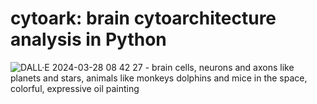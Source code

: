 # cytoark: brain cytoarchitecture analysis in Python

![DALL·E 2024-03-28 08 42 27 - brain cells, neurons and axons like planets and stars, animals like monkeys dolphins and mice in the space, colorful, expressive oil painting](https://github.com/Vadori/cytoark/assets/36676465/8bed4528-ffea-49c8-81b9-e457b0d32bf3)


